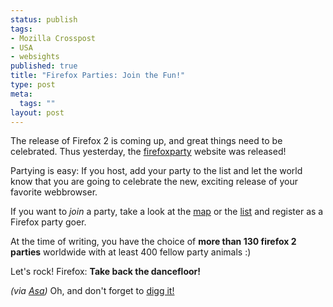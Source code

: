 ```yaml
--- 
status: publish
tags: 
- Mozilla Crosspost
- USA
- websights
published: true
title: "Firefox Parties: Join the Fun!"
type: post
meta: 
  tags: ""
layout: post
---
```

The release of Firefox 2 is coming up, and great things need to be celebrated. Thus yesterday, the <a href="http://www.firefoxparty.com/">firefoxparty</a> website was released!

Partying is easy: If you host, add your party to the list and let the world know that you are going to celebrate the new, exciting release of your favorite webbrowser.

If you want to <em>join</em> a party, take a look at the <a href="http://www.firefoxparty.com/parties/">map</a> or the <a href="http://www.firefoxparty.com/parties/view/all/">list</a> and register as a Firefox party goer.

At the time of writing, you have the choice of <strong>more than 130 firefox 2 parties</strong> worldwide with at least 400 fellow party animals :)

Let's rock! Firefox: <strong>Take back the dancefloor!</strong>

<em>(via <a href="http://weblogs.mozillazine.org/asa/archives/2006/10/party_people.html">Asa</a>)</em> Oh, and don't forget to <a href="http://digg.com/software/Mozilla_plans_dozens_of_simultaneous_Firefox_2_launch_parties_worldwide">digg it!</a>
